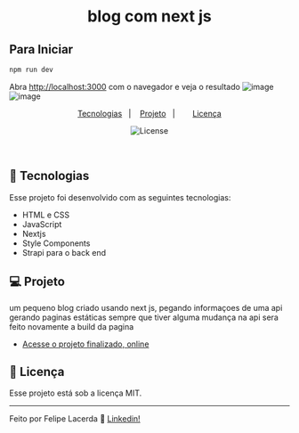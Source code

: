 <h1 align="center"> blog com next js </h1>

## Para Iniciar
```bash
npm run dev
```

Abra [http://localhost:3000](http://localhost:3000) com o navegador e veja o resultado
![image](https://user-images.githubusercontent.com/99082399/232528755-521909a9-edcc-4fe0-bb24-f86b5d0b31c8.png)
![image](https://user-images.githubusercontent.com/99082399/232529052-36d0347c-c945-4ed8-a91c-812bd2027fbc.png)



<p align="center">
  <a href="#-tecnologias">Tecnologias</a>&nbsp;&nbsp;&nbsp;|&nbsp;&nbsp;&nbsp;
  <a href="#-projeto">Projeto</a>&nbsp;&nbsp;&nbsp;|&nbsp;&nbsp;&nbsp;
 &nbsp;&nbsp;&nbsp;
  <a href="#memo-licença">Licença</a>
</p>

<p align="center">
  <img alt="License" src="https://img.shields.io/static/v1?label=license&message=MIT&color=49AA26&labelColor=000000">
</p>

<br>



## 🚀 Tecnologias

Esse projeto foi desenvolvido com as seguintes tecnologias:

- HTML e CSS
- JavaScript
- Nextjs
- Style Components
- Strapi para o back end


## 💻 Projeto

um pequeno blog criado usando next js, pegando informaçoes de uma api gerando paginas estáticas sempre que tiver alguma mudança na api sera feito novamente a build da pagina

- [Acesse o projeto finalizado, online](https://exemple-blog-felipe.netlify.app/)


## :memo: Licença

Esse projeto está sob a licença MIT.

---

Feito por Felipe Lacerda :wave: [Linkedin!](https://www.linkedin.com/in/felipe-lacerda-oliveira-274554125/)

